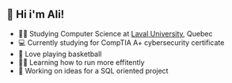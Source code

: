 ## 👋 Hi i'm Ali! 


- 👨‍🎓 Studying Computer Science at [Laval University](https://www.youtube.com/watch?v=tFhnH9XHB1M), Quebec
- 💻 Currently studying for CompTIA A+ cybersecurity certificate
- 🏀 Love playing basketball
- 🏃‍♂️ Learning how to run more effitently
- 💭 Working on ideas for a SQL oriented project


